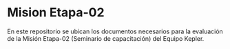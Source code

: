 # Mision Etapa-02
En este repositorio se ubican los documentos necesarios para la evaluación de la Misión Etapa-02 (Seminario de capacitación) del Equipo Kepler. 
